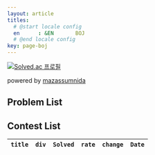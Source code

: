 ```yaml
---
layout: article
titles:
  # @start locale config
  en      : &EN       BOJ
  # @end locale config
key: page-boj
---
```


[![Solved.ac
프로필](http://mazassumnida.wtf/api/generate_badge?boj=yuris)](https://solved.ac/yuris)
<p>powered by <a href="https://github.com/mazassumnida/mazacofo">mazassumnida</a></p>

## Problem List

## Contest List

| `title` | `div` | `Solved` | `rate` | `change` | `Date` |
| --- |  :---: | :---: | :---: | :---: | :---: |


